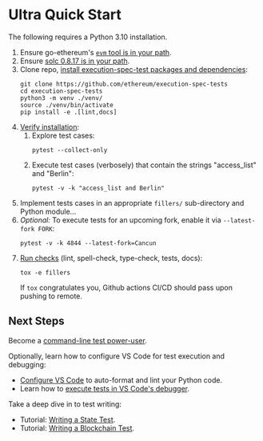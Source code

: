 # Ultra Quick Start

The following requires a Python 3.10 installation.

1. Ensure go-ethereum's [`evm` tool is in your path](setup.md#prerequisites).
2. Ensure [solc 0.8.17 is in your path](setup.md#prerequisites).
3. Clone repo, [install execution-spec-test packages and dependencies](setup.md#installation):
   ```console
   git clone https://github.com/ethereum/execution-spec-tests
   cd execution-spec-tests
   python3 -m venv ./venv/
   source ./venv/bin/activate
   pip install -e .[lint,docs]
   ```
4. [Verify installation](setup.md#verify-installation):
    1. Explore test cases:
       ```console
       pytest --collect-only
       ```
    2. Execute test cases (verbosely) that contain the strings "access_list" and "Berlin":
       ```console
       pytest -v -k "access_list and Berlin"
       ```
5. Implement tests cases in an appropriate `fillers/` sub-directory and Python module...
6. _Optional:_ To execute tests for an upcoming fork, enable it via `--latest-fork FORK`:
   ```console
   pytest -v -k 4844 --latest-fork=Cancun
   ```
7. [Run checks](./verifying_changes.md) (lint, spell-check, type-check, tests, docs):
   ```console
   tox -e fillers
   ```
   If `tox` congratulates you, Github actions CI/CD should pass upon pushing to remote.

## Next Steps 

Become a [command-line test power-user](./executing_tests_command_line.md).

Optionally, learn how to configure VS Code for test execution and debugging:

- [Configure VS Code](./setup_vs_code.md) to auto-format and lint your Python code.
- Learn how to [execute tests in VS Code's debugger](../tutorials/debug_vs_code.md).

Take a deep dive in to test writing:

- Tutorial: [Writing a State Test](../tutorials/state_transition.md).
- Tutorial: [Writing a Blockchain Test](../tutorials/blockchain.md).